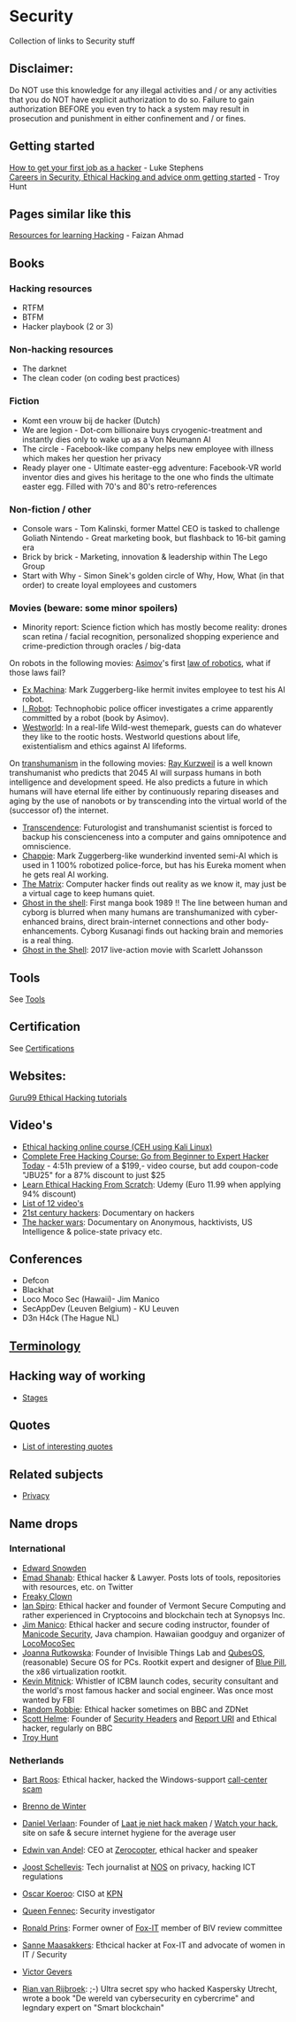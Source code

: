 # Security
Collection of links to Security stuff

## Disclaimer:
Do NOT use this knowledge for any illegal activities and / or any activities that you do NOT have explicit authorization to do so.
Failure to gain authorization BEFORE you even try to hack a system may result in prosecution and punishment in either confinement and / or fines.

## Getting started
[How to get your first job as a hacker](https://medium.com/@hakluke/how-to-get-your-first-job-as-a-hacker-7c1f5c4bf4b3) - Luke Stephens<br>
[Careers in Security, Ethical Hacking and advice onm getting started](https://www.troyhunt.com/careers-in-security-ethical-hacking-and-advice-on-where-to-get-started/) - Troy Hunt<br>

## Pages similar like this
[Resources for learning Hacking](https://github.com/faizann24/Resources-for-learning-Hacking) - Faizan Ahmad

## Books

### Hacking resources
* RTFM
* BTFM
* Hacker playbook (2 or 3)

### Non-hacking resources
* The darknet
* The clean coder (on coding best practices)

### Fiction
* Komt een vrouw bij de hacker (Dutch)
* We are legion - Dot-com billionaire buys cryogenic-treatment and instantly dies only to wake up as a Von Neumann AI
* The circle - Facebook-like company helps new employee with illness which makes her question her privacy
* Ready player one - Ultimate easter-egg adventure: Facebook-VR world inventor dies and gives his heritage to the one who finds the ultimate easter egg. Filled with 70's and 80's retro-references

### Non-fiction / other
* Console wars - Tom Kalinski, former Mattel CEO is tasked to challenge Goliath Nintendo - Great marketing book, but flashback to 16-bit gaming era
* Brick by brick - Marketing, innovation & leadership within The Lego Group
* Start with Why - Simon Sinek's golden circle of Why, How, What (in that order) to create loyal employees and customers

### Movies (beware: some minor spoilers)
* Minority report: Science fiction which has mostly become reality: drones scan retina / facial recognition, personalized shopping experience and crime-prediction through oracles / big-data

On robots in the following movies:
[Asimov](https://en.wikipedia.org/wiki/Isaac_Asimov)'s first [law of robotics](https://en.wikipedia.org/wiki/Three_Laws_of_Robotics), what if those laws fail?
* [Ex Machina](https://www.imdb.com/title/tt0470752): Mark Zuggerberg-like hermit invites employee to test his AI robot.
* [I, Robot](https://www.imdb.com/title/tt0343818): Technophobic police officer investigates a crime apparently committed by a robot (book by Asimov).
* [Westworld](https://www.imdb.com/title/tt0475784): In a real-life Wild-west themepark, guests can do whatever they like to the rootic hosts. Westworld questions about life, existentialism and ethics against AI lifeforms. 

On [transhumanism](https://en.wikipedia.org/wiki/Transhumanism) in the following movies:
[Ray Kurzweil](https://en.wikipedia.org/wiki/Ray_Kurzweil) is a well known transhumanist who predicts that 2045 AI will surpass humans in both intelligence and development speed. He also predicts a future in which humans
will have eternal life either by continuously reparing diseases and aging by the use of nanobots or by transcending into the virtual world of the (successor of) the internet.

* [Transcendence](https://www.imdb.com/title/tt2209764): Futurologist and transhumanist scientist is forced to backup his conscienceness into a computer and gains omnipotence and omniscience.
* [Chappie](https://www.imdb.com/title/tt1823672): Mark Zuggerberg-like wunderkind invented semi-AI which is used in 1 100% robotized police-force, but has his Eureka moment when he gets real AI working.
* [The Matrix](https://www.imdb.com/title/tt0133093): Computer hacker finds out reality as we know it, may just be a virtual cage to keep humans quiet.
* [Ghost in the shell](https://www.imdb.com/title/tt0113568): First manga book 1989 !! The line between human and cyborg is blurred when many humans are transhumanized with cyber-enhanced brains, direct brain-internet connections and other body-enhancements. Cyborg Kusanagi finds out hacking brain and memories is a real thing.
* [Ghost in the Shell](https://www.imdb.com/title/tt1219827): 2017 live-action movie with Scarlett Johansson


## Tools
See [Tools](techniques/tools.md)

## Certification
See [Certifications](certifications/README.md)

## Websites:
[Guru99 Ethical Hacking tutorials](https://www.guru99.com/ethical-hacking-tutorials.html)

## Video's
* [Ethical hacking online course (CEH using Kali Linux)](https://www.youtube.com/playlist?list=PL_pOCSwlf9XkyacNSmF5ZtjeMeP4ap8KI)
* [Complete Free Hacking Course: Go from Beginner to Expert Hacker Today](https://www.youtube.com/watch?v=7nF2BAfWUEg) - 4:51h preview of a $199,- video course, but add coupon-code "JBU25" for a 87% discount to just $25
* [Learn Ethical Hacking From Scratch](https://www.udemy.com/learn-ethical-hacking-from-scratch/?siteID=Fh5UMknfYAU-BDE1hskMrSipfOtU44evZQ&LSNPUBID=Fh5UMknfYAU): Udemy (Euro 11.99 when applying 94% discount)
* [List of 12 video's](https://medium.com/quick-code/the-best-ethical-hacking-video-tutorials-for-everyone-e0cbd465b03c)
* [21st century hackers](https://www.youtube.com/watch?v=koi54cPRlhQ): Documentary on hackers
* [The hacker wars](https://www.youtube.com/watch?v=ku9edEKvGuY&): Documentary on Anonymous, hacktivists, US Intelligence & police-state privacy etc.



## Conferences
* Defcon
* Blackhat
* Loco Moco Sec (Hawaii)- Jim Manico
* SecAppDev (Leuven Belgium) - KU Leuven
* D3n H4ck (The Hague NL)

## [Terminology](terminology/README.md)

## Hacking way of working
- [Stages](./techniques/stages)

## Quotes
* [List of interesting quotes](quotes.md)

## Related subjects
* [Privacy](privacy/README.md)

## Name drops

### International
* [Edward Snowden](https://twitter.com/snowden)
* [Emad Shanab](https://twitter.com/Alra3ees): Ethical hacker & Lawyer. Posts lots of tools, repositories with resources, etc. on Twitter
* [Freaky Clown](https://twitter.com/__freakyclown__)
* [Ian Spiro](https://twitter.com/RAPLPOSOW): Ethical hacker and founder of Vermont Secure Computing and rather experienced in Cryptocoins and blockchain tech at Synopsys Inc.
* [Jim Manico](https://twitter.com/manicode): Ethical hacker and secure coding instructor, founder of [Manicode Security](https://manicode.com/), Java champion. Hawaiian goodguy and organizer of [LocoMocoSec](https://locomocosec.com/)
* [Joanna Rutkowska](https://twitter.com/rootkovska): Founder of Invisible Things Lab and [QubesOS](https://twitter.com/QubesOS), (reasonable) Secure OS for PCs. Rootkit expert and designer of [Blue Pill](https://en.wikipedia.org/wiki/Blue_Pill_(software)), the x86 virtualization rootkit.
* [Kevin Mitnick](https://twitter.com/kevinmitnick): Whistler of ICBM launch codes, security consultant and the world's most famous hacker and social engineer. Was once most wanted by FBI
* [Random Robbie](https://twitter.com/Random_Robbie): Ethical hacker sometimes on BBC and ZDNet
* [Scott Helme](https://twitter.com/Scott_Helme): Founder of [Security Headers](https://twitter.com/securityheaders) and [Report URI](https://twitter.com/reporturi) and Ethical hacker, regularly on BBC
* [Troy Hunt](https://twitter.com/troyhunt)

### Netherlands
* [Bart Roos](https://twitter.com/Bartr00s): Ethical hacker, hacked the Windows-support [call-center scam](https://media.ccc.de/v/SHA2017-233-a_trip_to_india)
* [Brenno de Winter](https://twitter.com/brenno)
* [Daniel Verlaan](https://twitter.com/danielverlaan): Founder of [Laat je niet hack maken](https://laatjeniethackmaken.nl/) / [Watch your hack](https://watchyourhack.com/), site on safe & secure internet hygiene for the average user
* [Edwin van Andel](https://twitter.com/Yafsec): CEO at [Zerocopter](https://zerocopter.com/), ethical hacker and speaker
* [Joost Schellevis](https://twitter.com/Schellevis): Tech journalist at [NOS](http://twitter.com/NOS) on privacy, hacking ICT regulations
* [Oscar Koeroo](https://twitter.com/okoeroo): CISO at [KPN](https://twitter.com/kpn)
* [Queen Fennec](https://twitter.com/Queen_fennec): Security investigator
* [Ronald Prins](https://twitter.com/cryptoron): Former owner of [Fox-IT](https://www.fox-it.com/nl/) member of BIV review committee
* [Sanne Maasakkers](https://twitter.com/sannemaasakkers): Ethcical hacker at Fox-IT and advocate of women in IT / Security
* [Victor Gevers](https://twitter.com/0xdude)


* [Rian van Rijbroek](https://twitter.com/RianvanRijbroek): ;-) Ultra secret spy who hacked Kaspersky Utrecht, wrote a book "De wereld van cybersecurity en cybercrime" and legndary expert on "Smart blockchain"
